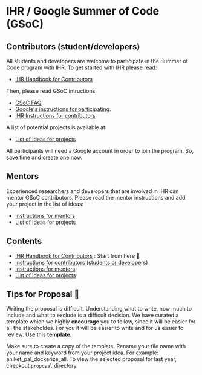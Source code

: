 # IHR / Google Summer of Code (GSoC)

## Contributors (student/developers)
All students and developers are welcome to participate in the Summer of Code program with IHR. 
To get started with IHR please read:
- [IHR Handbook for Contributors](ihr-contributor-handbook.md) 

Then, please read GSoC intructions:
- [GSoC FAQ](https://developers.google.com/open-source/gsoc/faq) 
- [Google's instructions for participating](https://summerofcode.withgoogle.com/). 
- [IHR Instructions for contributors](contributor-guidance.md)

A list of potential projects is available at:
- [List of ideas for projects](ideas.md)

All participants will need a Google account in order to join the program. So, save time and create one now. 

## Mentors
Experienced researchers and developers that are involved in IHR can mentor GSoC contributors.
Please read the mentor instructions and add your project in the list of ideas:
- [Instructions for mentors](mentor-guidance.md)
- [List of ideas for projects](ideas.md)

## Contents
- [IHR Handbook for Contributors](ihr-contributor-handbook.md) : Start from here 🚀
- [Instructions for contributors (students or developers)](contributor-guidance.md)
- [Instructions for mentors](mentor-guidance.md)
- [List of ideas for projects](ideas.md)


## Tips for Proposal 🚀 
Writing the proposal is difficult. Understanding what to write, how much to include and what to exclude is a difficult decision. We have curated a template which we highly **encourage** you to follow, since it will be easier for all the stakeholdes. For you it will be easier to write and for us easier to review. Use this **[template](https://docs.google.com/document/d/1wzDwPAKeG0qwOp7wVdLO3JiBVqdhKNa9LKjS2tTQhHg/edit?usp=sharing)**.

Make sure to create a copy of the template. Rename your file name with your name and keyword from your project idea. For example: aniket_pal_dockerize_all. To view the selected proposal for last year, checkout `proposal` directory.
